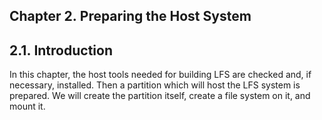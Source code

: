 ## Chapter 2. Preparing the Host System

## 2.1. Introduction

In this chapter, the host tools needed for building LFS are checked and, if necessary, installed. Then a partition which will host the LFS system is prepared. We will create the partition itself, create a file system on it, and mount it.


